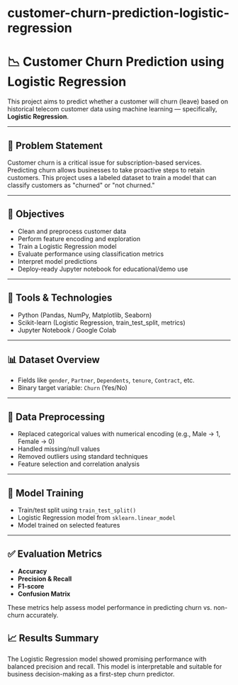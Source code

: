 # customer-churn-prediction-logistic-regression

# 📉 Customer Churn Prediction using Logistic Regression

This project aims to predict whether a customer will churn (leave) based on historical telecom customer data using machine learning — specifically, **Logistic Regression**.

---

## 📌 Problem Statement

Customer churn is a critical issue for subscription-based services. Predicting churn allows businesses to take proactive steps to retain customers. This project uses a labeled dataset to train a model that can classify customers as "churned" or "not churned."

---

## 🧠 Objectives

- Clean and preprocess customer data
- Perform feature encoding and exploration
- Train a Logistic Regression model
- Evaluate performance using classification metrics
- Interpret model predictions
- Deploy-ready Jupyter notebook for educational/demo use

---

## 🧰 Tools & Technologies

- Python (Pandas, NumPy, Matplotlib, Seaborn)
- Scikit-learn (Logistic Regression, train_test_split, metrics)
- Jupyter Notebook / Google Colab

---

## 📊 Dataset Overview

- Fields like `gender`, `Partner`, `Dependents`, `tenure`, `Contract`, etc.
- Binary target variable: `Churn` (Yes/No)

---

## 🧼 Data Preprocessing

- Replaced categorical values with numerical encoding (e.g., Male → 1, Female → 0)
- Handled missing/null values
- Removed outliers using standard techniques
- Feature selection and correlation analysis

---

## 🧪 Model Training

- Train/test split using `train_test_split()`
- Logistic Regression model from `sklearn.linear_model`
- Model trained on selected features

---

## ✅ Evaluation Metrics

- **Accuracy**
- **Precision & Recall**
- **F1-score**
- **Confusion Matrix**

These metrics help assess model performance in predicting churn vs. non-churn accurately.



## 📈 Results Summary

The Logistic Regression model showed promising performance with balanced precision and recall. This model is interpretable and suitable for business decision-making as a first-step churn predictor.


